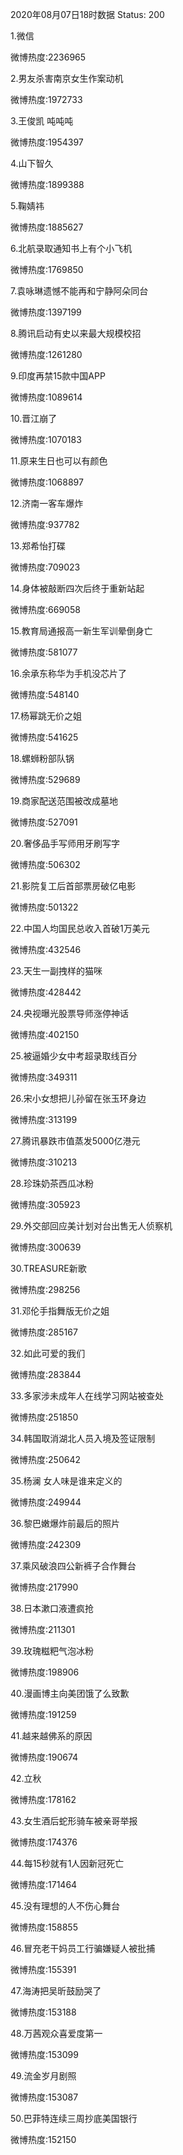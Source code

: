 2020年08月07日18时数据
Status: 200

1.微信

微博热度:2236965

2.男友杀害南京女生作案动机

微博热度:1972733

3.王俊凯 吨吨吨

微博热度:1954397

4.山下智久

微博热度:1899388

5.鞠婧祎

微博热度:1885627

6.北航录取通知书上有个小飞机

微博热度:1769850

7.袁咏琳遗憾不能再和宁静阿朵同台

微博热度:1397199

8.腾讯启动有史以来最大规模校招

微博热度:1261280

9.印度再禁15款中国APP

微博热度:1089614

10.晋江崩了

微博热度:1070183

11.原来生日也可以有颜色

微博热度:1068897

12.济南一客车爆炸

微博热度:937782

13.郑希怡打碟

微博热度:709023

14.身体被敲断四次后终于重新站起

微博热度:669058

15.教育局通报高一新生军训晕倒身亡

微博热度:581077

16.余承东称华为手机没芯片了

微博热度:548140

17.杨幂跳无价之姐

微博热度:541625

18.螺蛳粉部队锅

微博热度:529689

19.商家配送范围被改成墓地

微博热度:527091

20.奢侈品手写师用牙刷写字

微博热度:506302

21.影院复工后首部票房破亿电影

微博热度:501322

22.中国人均国民总收入首破1万美元

微博热度:432546

23.天生一副拽样的猫咪

微博热度:428442

24.央视曝光股票导师涨停神话

微博热度:402150

25.被逼婚少女中考超录取线百分

微博热度:349311

26.宋小女想把儿孙留在张玉环身边

微博热度:313199

27.腾讯暴跌市值蒸发5000亿港元

微博热度:310213

28.珍珠奶茶西瓜冰粉

微博热度:305923

29.外交部回应美计划对台出售无人侦察机

微博热度:300639

30.TREASURE新歌

微博热度:298256

31.邓伦手指舞版无价之姐

微博热度:285167

32.如此可爱的我们

微博热度:283844

33.多家涉未成年人在线学习网站被查处

微博热度:251850

34.韩国取消湖北人员入境及签证限制

微博热度:250642

35.杨澜 女人味是谁来定义的

微博热度:249944

36.黎巴嫩爆炸前最后的照片

微博热度:242309

37.乘风破浪四公新裤子合作舞台

微博热度:217990

38.日本漱口液遭疯抢

微博热度:211301

39.玫瑰糍粑气泡冰粉

微博热度:198906

40.漫画博主向美团饿了么致歉

微博热度:191259

41.越来越佛系的原因

微博热度:190674

42.立秋

微博热度:178162

43.女生酒后蛇形骑车被亲哥举报

微博热度:174376

44.每15秒就有1人因新冠死亡

微博热度:171464

45.没有理想的人不伤心舞台

微博热度:158855

46.冒充老干妈员工行骗嫌疑人被批捕

微博热度:155391

47.海涛把吴昕鼓励哭了

微博热度:153188

48.万茜观众喜爱度第一

微博热度:153099

49.流金岁月剧照

微博热度:153087

50.巴菲特连续三周抄底美国银行

微博热度:152150

